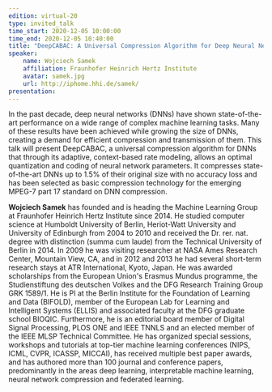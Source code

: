 ```yaml
---
edition: virtual-20
type: invited_talk
time_start: 2020-12-05 10:00:00
time_end: 2020-12-05 10:40:00
title: "DeepCABAC: A Universal Compression Algorithm for Deep Neural Networks"
speaker:
    name: Wojciech Samek 
    affiliation: Fraunhofer Heinrich Hertz Institute
    avatar: samek.jpg
    url: http://iphome.hhi.de/samek/
presentation: 
---
```

In the past decade, deep neural networks (DNNs) have shown state-of-the-art performance on a wide range of complex machine learning tasks. Many of these results have been achieved while growing the size of DNNs, creating a demand for efficient compression and transmission of them. This talk will present DeepCABAC, a universal compression algorithm for DNNs that through its adaptive, context-based rate modeling, allows an optimal quantization and coding of neural network parameters. It compresses state-of-the-art DNNs up to 1.5% of their original size with no accuracy loss and has been selected as basic compression technology for the emerging MPEG-7 part 17 standard on DNN compression.  

**Wojciech Samek** has founded and is heading the Machine Learning Group at Fraunhofer Heinrich Hertz Institute since 2014. He studied computer science at Humboldt University of Berlin, Heriot-Watt University and University of Edinburgh from 2004 to 2010 and received the Dr. rer. nat. degree with distinction (summa cum laude) from the Technical University of Berlin in 2014. In 2009 he was visiting researcher at NASA Ames Research Center, Mountain View, CA, and in 2012 and 2013 he had several short-term research stays at ATR International, Kyoto, Japan. He was awarded scholarships from the European Union's Erasmus Mundus programme, the Studienstiftung des deutschen Volkes and the DFG Research Training Group GRK 1589/1. He is PI at the Berlin Institute for the Foundation of Learning and Data (BIFOLD), member of the European Lab for Learning and Intelligent Systems (ELLIS) and associated faculty at the DFG graduate school BIOQIC. Furthermore, he is an editorial board member of Digital Signal Processing, PLOS ONE and IEEE TNNLS and an elected member of the IEEE MLSP Technical Committee. He has organized special sessions, workshops and tutorials at top-tier machine learning conferences (NIPS, ICML, CVPR, ICASSP, MICCAI), has received multiple best paper awards, and has authored more than 100 journal and conference papers, predominantly in the areas deep learning, interpretable machine learning, neural network compression and federated learning. 